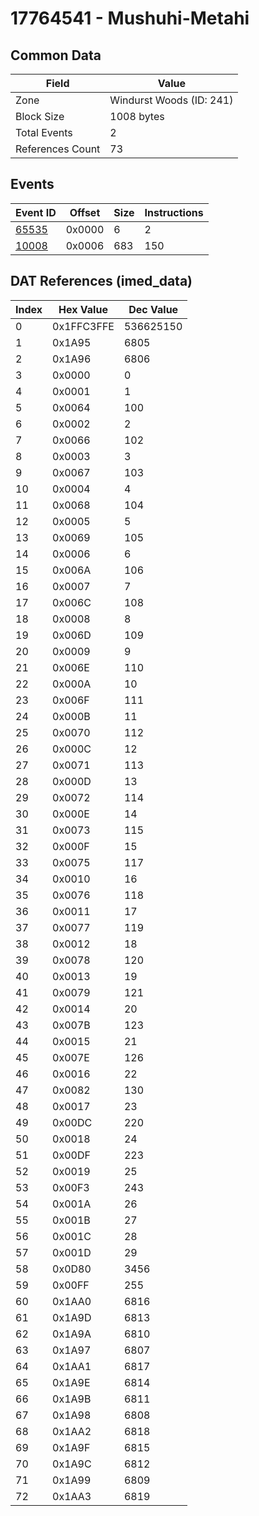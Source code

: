 # 17764541 - Mushuhi-Metahi

## Common Data

| Field            | Value                    |
|------------------|--------------------------|
| Zone             | Windurst Woods (ID: 241) |
| Block Size       | 1008 bytes               |
| Total Events     | 2                        |
| References Count | 73                       |

## Events

| Event ID            | Offset   |   Size |   Instructions |
|---------------------|----------|--------|----------------|
| [65535](./65535.md) | 0x0000   |      6 |              2 |
| [10008](./10008.md) | 0x0006   |    683 |            150 |

## DAT References (imed_data)

|   Index | Hex Value   |   Dec Value |
|---------|-------------|-------------|
|       0 | 0x1FFC3FFE  |   536625150 |
|       1 | 0x1A95      |        6805 |
|       2 | 0x1A96      |        6806 |
|       3 | 0x0000      |           0 |
|       4 | 0x0001      |           1 |
|       5 | 0x0064      |         100 |
|       6 | 0x0002      |           2 |
|       7 | 0x0066      |         102 |
|       8 | 0x0003      |           3 |
|       9 | 0x0067      |         103 |
|      10 | 0x0004      |           4 |
|      11 | 0x0068      |         104 |
|      12 | 0x0005      |           5 |
|      13 | 0x0069      |         105 |
|      14 | 0x0006      |           6 |
|      15 | 0x006A      |         106 |
|      16 | 0x0007      |           7 |
|      17 | 0x006C      |         108 |
|      18 | 0x0008      |           8 |
|      19 | 0x006D      |         109 |
|      20 | 0x0009      |           9 |
|      21 | 0x006E      |         110 |
|      22 | 0x000A      |          10 |
|      23 | 0x006F      |         111 |
|      24 | 0x000B      |          11 |
|      25 | 0x0070      |         112 |
|      26 | 0x000C      |          12 |
|      27 | 0x0071      |         113 |
|      28 | 0x000D      |          13 |
|      29 | 0x0072      |         114 |
|      30 | 0x000E      |          14 |
|      31 | 0x0073      |         115 |
|      32 | 0x000F      |          15 |
|      33 | 0x0075      |         117 |
|      34 | 0x0010      |          16 |
|      35 | 0x0076      |         118 |
|      36 | 0x0011      |          17 |
|      37 | 0x0077      |         119 |
|      38 | 0x0012      |          18 |
|      39 | 0x0078      |         120 |
|      40 | 0x0013      |          19 |
|      41 | 0x0079      |         121 |
|      42 | 0x0014      |          20 |
|      43 | 0x007B      |         123 |
|      44 | 0x0015      |          21 |
|      45 | 0x007E      |         126 |
|      46 | 0x0016      |          22 |
|      47 | 0x0082      |         130 |
|      48 | 0x0017      |          23 |
|      49 | 0x00DC      |         220 |
|      50 | 0x0018      |          24 |
|      51 | 0x00DF      |         223 |
|      52 | 0x0019      |          25 |
|      53 | 0x00F3      |         243 |
|      54 | 0x001A      |          26 |
|      55 | 0x001B      |          27 |
|      56 | 0x001C      |          28 |
|      57 | 0x001D      |          29 |
|      58 | 0x0D80      |        3456 |
|      59 | 0x00FF      |         255 |
|      60 | 0x1AA0      |        6816 |
|      61 | 0x1A9D      |        6813 |
|      62 | 0x1A9A      |        6810 |
|      63 | 0x1A97      |        6807 |
|      64 | 0x1AA1      |        6817 |
|      65 | 0x1A9E      |        6814 |
|      66 | 0x1A9B      |        6811 |
|      67 | 0x1A98      |        6808 |
|      68 | 0x1AA2      |        6818 |
|      69 | 0x1A9F      |        6815 |
|      70 | 0x1A9C      |        6812 |
|      71 | 0x1A99      |        6809 |
|      72 | 0x1AA3      |        6819 |
